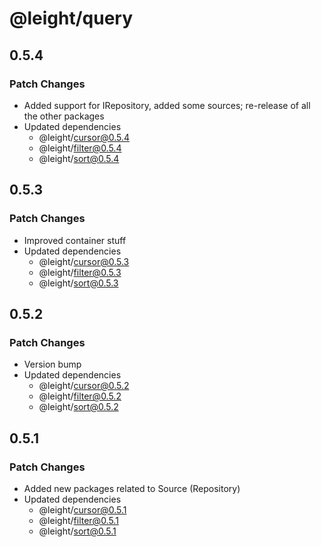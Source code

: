# @leight/query

## 0.5.4

### Patch Changes

- Added support for IRepository, added some sources; re-release of all the other packages
- Updated dependencies
    - @leight/cursor@0.5.4
    - @leight/filter@0.5.4
    - @leight/sort@0.5.4

## 0.5.3

### Patch Changes

- Improved container stuff
- Updated dependencies
    - @leight/cursor@0.5.3
    - @leight/filter@0.5.3
    - @leight/sort@0.5.3

## 0.5.2

### Patch Changes

- Version bump
- Updated dependencies
    - @leight/cursor@0.5.2
    - @leight/filter@0.5.2
    - @leight/sort@0.5.2

## 0.5.1

### Patch Changes

- Added new packages related to Source (Repository)
- Updated dependencies
    - @leight/cursor@0.5.1
    - @leight/filter@0.5.1
    - @leight/sort@0.5.1
